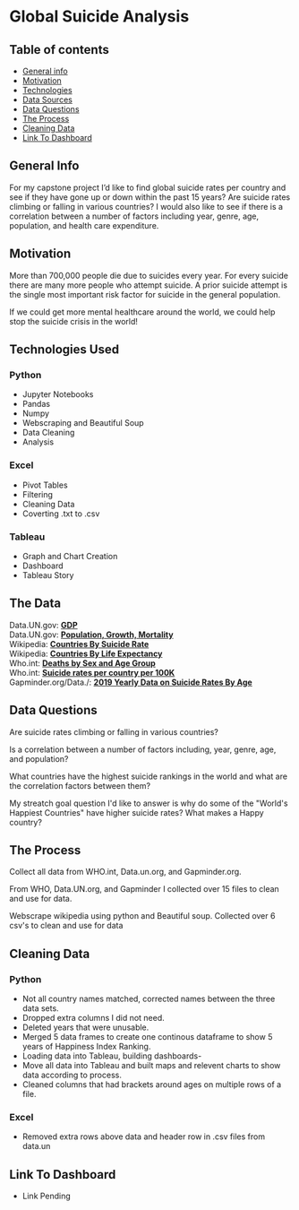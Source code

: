 # Global Suicide Analysis


## Table of contents
* [General info](#general-info)
* [Motivation](#motivation)
* [Technologies](#technologies-used)
* [Data Sources](#the-data)
* [Data Questions](#data-questions)
* [The Process](#the-process)
* [Cleaning Data](#cleaning-data)
* [Link To Dashboard](#link-to-dashboard)



## General Info
For my capstone project I’d like to find global suicide rates per country and see if they have gone up or down within the past 15 years? 
Are suicide rates climbing or falling in various countries? I would also like to see if there is a correlation between a number of
factors including year, genre, age, population, and health care expenditure.

## Motivation
More than 700,000 people die due to suicides every year. For every suicide there are many more people who attempt suicide.
A prior suicide attempt is the single most important risk factor for suicide in the general population.


If we could get more mental healthcare around the world, we could help stop the suicide crisis in the world!

## Technologies Used

### Python
-	Jupyter Notebooks
-	Pandas
-	Numpy
-	Webscraping and Beautiful Soup
-	Data Cleaning
-	Analysis

### Excel
-	Pivot Tables
-	Filtering
-	Cleaning Data
-	Coverting .txt to .csv

### Tableau
-	Graph and Chart Creation
-	Dashboard
-	Tableau Story

## The Data


Data.UN.gov: **[GDP](https://data.un.org/Data.aspx?q=gdp+per+capita&d=SNAAMA&f=grID%3a101%3bcurrID%3aUSD%3bpcFlag%3a1)** <br>
Data.UN.gov: **[Population, Growth, Mortality](https://data.un.org/_Docs/SYB/CSV/SYB65_246_202209_Population%20Growth,%20Fertility%20and%20Mortality%20Indicators.csv)** <br>
Wikipedia: **[Countries By Suicide Rate](https://en.wikipedia.org/wiki/List_of_countries_by_suicide_rate)**<br>
Wikipedia: **[Countries By Life Expectancy](https://en.wikipedia.org/wiki/List_of_countries_by_life_expectancy)**<br>
Who.int: **[Deaths by Sex and Age Group](https://platform.who.int/mortality/themes/theme-details/topics/indicator-groups/indicator-group-details/MDB/self-inflicted-injuries)**<br>
Who.int: **[Suicide rates per country per 100K](https://www.who.int/data/gho/data/themes/mental-health/suicide-rates)**<br>
Gapminder.org/Data./:  **[2019 Yearly Data on Suicide Rates By Age](https://www.gapminder.org/data/)**<br>


## Data Questions

Are suicide rates climbing or falling in various countries?

Is a correlation between a number of factors including, year, genre, age, and population?

What countries have the highest suicide rankings in the world and what are the correlation factors between them?

My streatch goal question I'd like to answer is why do some of the  "World's Happiest Countries" have higher suicide rates? What makes a Happy country?


## The Process
Collect all data from WHO.int, Data.un.org, and Gapminder.org.

From WHO, Data.UN.org, and Gapminder I collected over 15 files to clean and use for data.

Webscrape wikipedia using python and Beautiful soup. Collected over 6 csv's to clean and use for data


##  Cleaning Data

### Python
-  Not all country names matched, corrected names between the three data sets.
-  Dropped extra columns I did not need.
-  Deleted years that were unusable.
-  Merged 5 data frames to create one continous dataframe to show 5 years of Happiness Index Ranking.
-  Loading data into Tableau, building dashboards-
-  Move all data into Tableau and built maps and relevent charts to show data according to process.
-  Cleaned columns that had brackets around ages on multiple rows of a file.

### Excel
-  Removed extra rows above data and header row in .csv files from data.un



## Link To Dashboard
- Link Pending 
